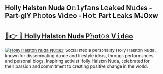 ## Holly Halston Nuda O𝚗𝚕yf𝚊ns L𝚎a𝚔ed N𝚞𝚍es - Part-glY P𝚑𝚘tos Vi𝚍𝚎o - H𝚘𝚝 Part L𝚎a𝚔s MJOxw

# <h2><a href="http://kf3c74s.oniu.top/?m=Holly+Halston+Nuda">🔗👉 🔴 Holly Halston Nuda P𝚑ot𝚘𝚜 V𝚒d𝚎o</a></h2>

[![Holly Halston Nuda Nu𝚍e𝚜](https://i.imgur.com/0qMVB7G.gif)](http://kf3c74s.oniu.top/?m=Holly+Halston+Nuda)
Social media personality Holly Halston Nuda, known for disseminating dance and lifestyle ideas, through performances and personal blogs. Inspiring activist Holly Halston Nuda, celebrated for their passion and commitment to creating positive change in the world.  
